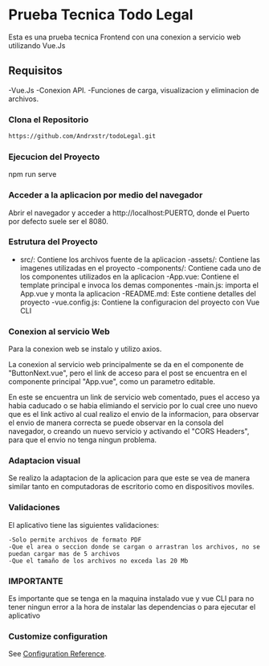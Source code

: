 # Prueba Tecnica Todo Legal

Esta es una prueba tecnica Frontend con una conexion a servicio web utilizando Vue.Js

## Requisitos

-Vue.Js
-Conexion API.
-Funciones de carga, visualizacion y eliminacion de archivos.

### Clona el Repositorio

```bash
https://github.com/Andrxstr/todoLegal.git
```

### Ejecucion del Proyecto

npm run serve

### Acceder a la aplicacion por medio del navegador

Abrir el navegador y acceder a http://localhost:PUERTO, donde el Puerto por defecto suele ser el 8080.

### Estrutura del Proyecto

- src/: Contiene los archivos fuente de la aplicacion
    -assets/: Contiene las imagenes utilizadas en el proyecto
    -components/: Contiene cada uno de los componentes utilizados en la aplicacion
    -App.vue: Contiene el template principal e invoca los demas componentes
    -main.js: importa el App.vue y monta la aplicacion
-README.md: Este contiene detalles del proyecto
-vue.config.js: Contiene la configuracion del proyecto con Vue CLI

### Conexion al servicio Web

Para la conexion web se instalo y utilizo axios.

La conexion al servicio web principalmente se da en el componente de "ButtonNext.vue", pero el link de acceso para el post se encuentra en el componente principal "App.vue", como un parametro editable.

En este se encuentra un link de servicio web comentado, pues el acceso ya habia caducado o se habia elimiando el servicio por lo cual cree uno nuevo que es el link activo al cual realizo el envio de la informacion, para observar el envio de manera correcta se puede observar en la consola del navegador, o creando un nuevo servicio y activando el "CORS Headers", para que el envio no tenga ningun problema.

###  Adaptacion visual

Se realizo la adaptacion de la aplicacion para que este se vea de manera similar tanto en computadoras de escritorio como en dispositivos moviles.

### Validaciones

El aplicativo tiene las siguientes validaciones:
    
    -Solo permite archivos de formato PDF
    -Que el area o seccion donde se cargan o arrastran los archivos, no se puedan cargar mas de 5 archivos
    -Que el tamaño de los archivos no exceda las 20 Mb

### IMPORTANTE

Es importante que se tenga en la maquina instalado vue y vue CLI para no tener ningun error a la hora de instalar las dependencias o para ejecutar el aplicativo

### Customize configuration
See [Configuration Reference](https://cli.vuejs.org/config/).
